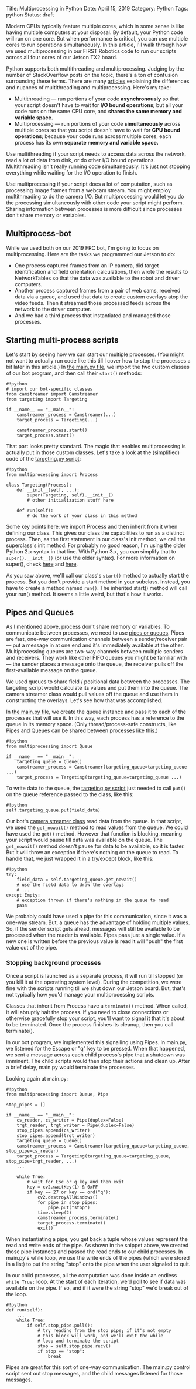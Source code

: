 Title: Multiprocessing in Python
Date: April 15, 2019
Category: Python
Tags: python
Status: draft

Modern CPUs typically feature multiple cores, which in some sense is like having multiple computers at your disposal. By default, your Python code will run on one core. But when performance is critical, you can use multiple cores to run operations simultaneously. In this article, I'll walk through how we used multiprocessing in our FIRST Robotics code to run our scripts across all four cores of our Jetson TX2 board.

Python supports both multithreading and multiprocessing. Judging by the number of StackOverflow posts on the topic, there's a ton of confusion surrounding these terms. There are many <a href="https://realpython.com/python-concurrency/" target="_blank">articles</a> explaining the differences and nuances of multithreading and multiprocessing. Here's my take:

* Multithreading &mdash; run portions of your code **asynchronously** so that your script doesn't have to wait for **I/O bound operations**; but all your code runs on the same CPU core, and **shares the same memory and variable space.**
* Multiprocessing &mdash; run portions of your code **simultaneously** across multiple cores so that you script doesn't have to wait for **CPU bound operations**; because your code runs across multiple cores, each process has its own **separate memory and variable space.**

Use multithreading if your script needs to access data across the network, read a lot of data from disk, or do other I/O bound operations. Multithreading isn't really running code simultaneously. It's just not stopping everything while waiting for the I/O operation to finish. 

Use multiprocessing if your script does a lot of computation, such as processing image frames from a webcam stream. You might employ multithreading to do the camera I/O. But multiprocessing would let you do the processing simultaneously with other code your script might perform. Sharing information between processes is more difficult since processes don't share memory or variables.

## Multiprocess-bot

While we used both on our 2019 FRC bot, I'm going to focus on multiprocessing. Here are the tasks we programmed our Jetson to do:

* One process captured frames from an IP camera, did target identification and field orientation calculations, then wrote the results to NetworkTables so that the data was available to the robot and driver computers.
* Another process captured frames from a pair of web cams, received data via a queue, and used that data to create custom overlays atop the video feeds. Then it streamed those processed feeds across the network to the driver computer.
* And we had a third process that instantiated and managed those processes.


## Starting multi-process scripts

Let's start by seeing how we can start our multiple processes. (You might not want to actually run code like this till I cover how to stop the processes a bit later in this article.) In <a href="https://github.com/Raider-Robotics-Team-1518/Jetson/blob/master/parallelized/main.py" target="_blank">the main.py file</a>, we import the two custom classes of our bot program, and then call their `start()` methods:


    #!python
    # import our bot-specific classes
    from camstreamer import Camstreamer
    from targeting import Targeting

    if __name__ == "__main__":
        camstreamer_process = Camstreamer(...)
        target_process = Targeting(...)

        camstreamer_process.start()
        target_process.start()

That part looks pretty standard. The magic that enables multiprocessing is actually put in those custom classes. Let's take a look at the (simplified) code of the <a href="https://github.com/Raider-Robotics-Team-1518/Jetson/blob/master/parallelized/targeting.py" target="_blank">targeting.py script</a>: 

    #!python
    from multiprocessing import Process

    class Targeting(Process):
        def __init__(self, ...):
            super(Targeting, self).__init__()
            # other initialization stuff here

        def run(self):
            # do the work of your class in this method

Some key points here: we import Process and then inherit from it when defining our class. This gives our class the capabilities to run as a distinct process. Then, as the first statement in our class's init method, we call the superclass's init method. For probably no good reason, I'm using the older Python 2.x syntax in that line. With Python 3.x, you can simplify that to `super().__init__()` (or use the older syntax). For more information on super(), check <a href="https://www.pythonforbeginners.com/super/working-python-super-function" target="_blank">here</a> and <a href="https://stackoverflow.com/questions/576169/understanding-python-super-with-init-methods" target="_blank">here</a>.

As you saw above, we'll call our class's `start()` method to actually start the process. But you don't provide a start method in your subclass. Instead, you have to create a method named `run()`. The inherited start() method will call your run() method. It seems a little weird, but that's how it works.

## Pipes and Queues

As I mentioned above, process don't share memory or variables. To communicate between processes, we need to use <a href="https://docs.python.org/3/library/multiprocessing.html#pipes-and-queues" target="_blank">pipes or queues</a>. Pipes are fast, one-way communication channels between a sender/receiver pair &mdash; put a message in at one end and it's immediately available at the other. Multiprocessing queues are two-way channels between multiple senders and receivers. They work like other FIFO queues you might be familiar with &mdash; the sender places a message onto the queue, the receiver pulls off the first-available message on the queue.

We used queues to share field / positional data between the processes. The targeting script would calculate its values and put them into the queue. The camera streamer class would pull values off the queue and use them in constructing the overlays. Let's see how that was accomplished.

In <a href="https://github.com/Raider-Robotics-Team-1518/Jetson/blob/master/parallelized/main.py" target="_blank">the main.py file</a>, we create the queue instance and pass it to each of the processes that will use it. In this way, each process has a reference to the queue in its memory space. (Only thread/process-safe constructs, like Pipes and Queues can be shared between processes like this.)

    #!python
    from multiprocessing import Queue

    if __name__ == "__main__":
        targeting_queue = Queue()
        camstreamer_process = Camstreamer(targeting_queue=targeting_queue ...)
        target_process = Targeting(targeting_queue=targeting_queue ...)


To write data to the queue, the <a href="https://github.com/Raider-Robotics-Team-1518/Jetson/blob/master/parallelized/targeting.py" target="_blank">targeting.py script</a> just needed to call `put()` on the queue reference passed to the class, like this:

    #!python
    self.targeting_queue.put(field_data)

Our bot's <a href="https://github.com/Raider-Robotics-Team-1518/Jetson/blob/master/parallelized/camstreamer.py" target="_blank">camera streamer class</a> read data from the queue. In that script, we used the `get_nowait()` method to read values from the queue. We could have used the `get()` method. However that function is blocking, meaning your script would pause till data was available on the queue. The `get_nowait()` method doesn't pause for data to be available, so it is faster. But it will throw an exception if there's nothing on the queue to read. To handle that, we just wrapped it in a try/except block, like this:

    #!python
    try:
        field_data = self.targeting_queue.get_nowait()
        # use the field data to draw the overlays
        # ...
    except Empty:
        # exception thrown if there's nothing in the queue to read
        pass

We probably could have used a pipe for this communication, since it was a one-way stream. But, a queue has the advantage of holding multiple values. So, if the sender script gets ahead, messages will still be available to be processed when the reader is available. Pipes pass just a single value. If a new one is written before the previous value is read it will "push" the first value out of the pipe.

### Stopping background processes

Once a script is launched as a separate process, it will run till stopped (or you kill it at the operating system level). During the competition, we were fine with the scripts running till we shut down our Jetson board. But, that's not typically how you'd manage your multiprocessing scripts.

Classes that inherit from Process have a `terminate()` method. When called, it will abruptly halt the process. If you need to close connections or otherwise gracefully stop your script, you'll want to signal it that it's about to be terminated. Once the process finishes its cleanup, then you call terminate().

In our bot program, we implemented this signalling using Pipes. In main.py, we listened for the Escape or "q" key to be pressed. When that happened, we sent a message across each child process's pipe that a shutdown was imminent. The child scripts would then stop their actions and clean up. After a brief delay, main.py would terminate the processes.


Looking again at main.py:

    #!python
    from multiprocessing import Queue, Pipe

    stop_pipes = []

    if __name__ == "__main__":
        cs_reader, cs_writer = Pipe(duplex=False)
        trgt_reader, trgt_writer = Pipe(duplex=False)
        stop_pipes.append(cs_writer)
        stop_pipes.append(trgt_writer)
        targeting_queue = Queue()
        camstreamer_process = Camstreamer(targeting_queue=targeting_queue, stop_pipe=cs_reader)
        target_process = Targeting(targeting_queue=targeting_queue, stop_pipe=trgt_reader, ...)
        ...

        while True:
            # wait for Esc or q key and then exit
            key = cv2.waitKey(1) & 0xFF
            if key == 27 or key == ord("q"):
                cv2.destroyAllWindows()
                for pipe in stop_pipes:
                    pipe.put("stop")
                time.sleep(2)
                camstreamer_process.terminate()
                target_process.terminate()
                exit()            

When instantiating a pipe, you get back a tuple whose values represent the read and write ends of the pipe. As shown in the snippet above, we created those pipe instances and passed the read ends to our child processes. In main.py's while loop, we use the write ends of the pipes (which were stored in a list) to put the string "stop" onto the pipe when the user signaled to quit.

In our child processes, all the computation was done inside an endless `while True:` loop. At the start of each iteration, we'd poll to see if data was available on the pipe. If so, and if it were the string "stop" we'd break out of the loop.

    #!python
    def run(self):
        ...
        while True:
            if self.stop_pipe.poll():
                # try reading from the stop pipe; if it's not empty
                # this block will work, and we'll exit the while
                # loop and terminate the script
                stop = self.stop_pipe.recv()
                if stop == "stop":
                    break

Pipes are great for this sort of one-way communication. The main.py control script sent out stop messages, and the child messages listened for those messages.